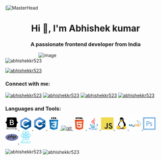 [![MasterHead](https://www.google.com/search?hl=en-US&q=transparent+coding+animated+free+gif&tbm=isch&source=univ&fir=MK8nxEe0I0lylM%252CHLT29P3q_8npYM%252C_%253BCtlSgESqnAWB9M%252CBNVK-nywYtdRSM%252C_%253BPnwBs1fesCjZOM%252C_4Gry3oG9aja5M%252C_%253BX6KNF5u1Cy9DLM%252C_4Gry3oG9aja5M%252C_%253BPrycY0DIpmtFfM%252CHLT29P3q_8npYM%252C_%253BsVKKE35BHJlYmM%252C_4Gry3oG9aja5M%252C_%253BkvtkWrmZqQ7nNM%252C_4Gry3oG9aja5M%252C_%253Bt-UIS7oO-V39_M%252CHLT29P3q_8npYM%252C_%253BXuq5htXrSyF4pM%252CXzgWnighha3lKM%252C_%253BR2FnHdZ0Ee_m5M%252CP7MIHvR3CLzKZM%252C_&usg=AI4_-kQgvpaYRjI6rIltLE9B8p1IqO74Ig&sa=X&ved=2ahUKEwj934-bhqCAAxWVbWwGHcb6BzsQ7Al6BAgaEE8&biw=1536&bih=758&dpr=1.25#imgrc=ZmOH4FBlhx83-M)
<h1 align="center">Hi 👋, I'm Abhishek kumar</h1>
<h3 align="center">A passionate frontend developer from India</h3>
<p><img align="right" alt="image" width="400" src="https://www.google.com/search?hl=en-US&q=transparent+coding+animated+free+gif&tbm=isch&source=univ&fir=MK8nxEe0I0lylM%252CHLT29P3q_8npYM%252C_%253BCtlSgESqnAWB9M%252CBNVK-nywYtdRSM%252C_%253BPnwBs1fesCjZOM%252C_4Gry3oG9aja5M%252C_%253BX6KNF5u1Cy9DLM%252C_4Gry3oG9aja5M%252C_%253BPrycY0DIpmtFfM%252CHLT29P3q_8npYM%252C_%253BsVKKE35BHJlYmM%252C_4Gry3oG9aja5M%252C_%253BkvtkWrmZqQ7nNM%252C_4Gry3oG9aja5M%252C_%253Bt-UIS7oO-V39_M%252CHLT29P3q_8npYM%252C_%253BXuq5htXrSyF4pM%252CXzgWnighha3lKM%252C_%253BR2FnHdZ0Ee_m5M%252CP7MIHvR3CLzKZM%252C_&usg=AI4_-kQgvpaYRjI6rIltLE9B8p1IqO74Ig&sa=X&ved=2ahUKEwj934-bhqCAAxWVbWwGHcb6BzsQ7Al6BAgaEE8&biw=1536&bih=758&dpr=1.25#imgrc=ZmOH4FBlhx83-M"></p>
<p align="left"> <img src="https://komarev.com/ghpvc/?username=abhishekkr523&label=Profile%20views&color=0e75b6&style=flat" alt="abhishekkr523" /> </p>

<p align="left"> <a href="https://twitter.com/abhishekkr523" target="blank"><img src="https://img.shields.io/twitter/follow/abhishekkr523?logo=twitter&style=for-the-badge" alt="abhishekkr523" /></a> </p>

<h3 align="left">Connect with me:</h3>
<p align="left">
<a href="https://twitter.com/abhishekkr523" target="blank"><img align="center" src="https://raw.githubusercontent.com/rahuldkjain/github-profile-readme-generator/master/src/images/icons/Social/twitter.svg" alt="abhishekkr523" height="30" width="40" /></a>
<a href="https://linkedin.com/in/abhishekkr523" target="blank"><img align="center" src="https://raw.githubusercontent.com/rahuldkjain/github-profile-readme-generator/master/src/images/icons/Social/linked-in-alt.svg" alt="abhishekkr523" height="30" width="40" /></a>
<a href="https://fb.com/abhishekkr523" target="blank"><img align="center" src="https://raw.githubusercontent.com/rahuldkjain/github-profile-readme-generator/master/src/images/icons/Social/facebook.svg" alt="abhishekkr523" height="30" width="40" /></a>
<a href="https://www.hackerrank.com/abhishekkr523" target="blank"><img align="center" src="https://raw.githubusercontent.com/rahuldkjain/github-profile-readme-generator/master/src/images/icons/Social/hackerrank.svg" alt="abhishekkr523" height="30" width="40" /></a>
</p>

<h3 align="left">Languages and Tools:</h3>
<p align="left"> <a href="https://getbootstrap.com" target="_blank" rel="noreferrer"> <img src="https://raw.githubusercontent.com/devicons/devicon/master/icons/bootstrap/bootstrap-plain-wordmark.svg" alt="bootstrap" width="40" height="40"/> </a> <a href="https://www.cprogramming.com/" target="_blank" rel="noreferrer"> <img src="https://raw.githubusercontent.com/devicons/devicon/master/icons/c/c-original.svg" alt="c" width="40" height="40"/> </a> <a href="https://www.w3schools.com/cpp/" target="_blank" rel="noreferrer"> <img src="https://raw.githubusercontent.com/devicons/devicon/master/icons/cplusplus/cplusplus-original.svg" alt="cplusplus" width="40" height="40"/> </a> <a href="https://www.w3schools.com/css/" target="_blank" rel="noreferrer"> <img src="https://raw.githubusercontent.com/devicons/devicon/master/icons/css3/css3-original-wordmark.svg" alt="css3" width="40" height="40"/> </a> <a href="https://git-scm.com/" target="_blank" rel="noreferrer"> <img src="https://www.vectorlogo.zone/logos/git-scm/git-scm-icon.svg" alt="git" width="40" height="40"/> </a> <a href="https://www.w3.org/html/" target="_blank" rel="noreferrer"> <img src="https://raw.githubusercontent.com/devicons/devicon/master/icons/html5/html5-original-wordmark.svg" alt="html5" width="40" height="40"/> </a> <a href="https://www.java.com" target="_blank" rel="noreferrer"> <img src="https://raw.githubusercontent.com/devicons/devicon/master/icons/java/java-original.svg" alt="java" width="40" height="40"/> </a> <a href="https://developer.mozilla.org/en-US/docs/Web/JavaScript" target="_blank" rel="noreferrer"> <img src="https://raw.githubusercontent.com/devicons/devicon/master/icons/javascript/javascript-original.svg" alt="javascript" width="40" height="40"/> </a> <a href="https://www.linux.org/" target="_blank" rel="noreferrer"> <img src="https://raw.githubusercontent.com/devicons/devicon/master/icons/linux/linux-original.svg" alt="linux" width="40" height="40"/> </a> <a href="https://www.mysql.com/" target="_blank" rel="noreferrer"> <img src="https://raw.githubusercontent.com/devicons/devicon/master/icons/mysql/mysql-original-wordmark.svg" alt="mysql" width="40" height="40"/> </a> <a href="https://www.photoshop.com/en" target="_blank" rel="noreferrer"> <img src="https://raw.githubusercontent.com/devicons/devicon/master/icons/photoshop/photoshop-line.svg" alt="photoshop" width="40" height="40"/> </a> <a href="https://www.php.net" target="_blank" rel="noreferrer"> <img src="https://raw.githubusercontent.com/devicons/devicon/master/icons/php/php-original.svg" alt="php" width="40" height="40"/> </a> <a href="https://reactjs.org/" target="_blank" rel="noreferrer"> <img src="https://raw.githubusercontent.com/devicons/devicon/master/icons/react/react-original-wordmark.svg" alt="react" width="40" height="40"/> </a> </p>

<p><img align="left" src="https://github-readme-stats.vercel.app/api/top-langs?username=abhishekkr523&show_icons=true&locale=en&layout=compact" alt="abhishekkr523" /></p>

<p>&nbsp;<img align="center" src="https://github-readme-stats.vercel.app/api?username=abhishekkr523&show_icons=true&locale=en" alt="abhishekkr523" /></p>
